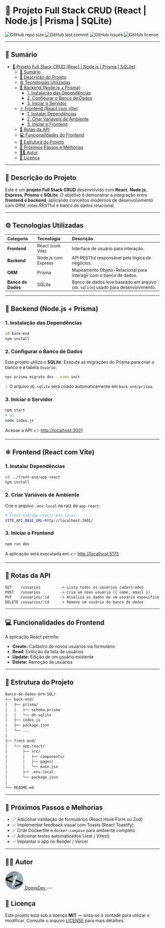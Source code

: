 
# 🚀 Projeto Full Stack CRUD (React | Node.js | Prisma | SQLite)

![GitHub repo size](https://img.shields.io/github/repo-size/Domisnnet/Banco-de-dados-Orm-SQL?style=for-the-badge)
![GitHub last commit](https://img.shields.io/github/last-commit/Domisnnet/Banco-de-dados-Orm-SQL?style=for-the-badge)
![GitHub issues](https://img.shields.io/github/issues/Domisnnet/Banco-de-dados-Orm-SQL?style=for-the-badge)
![GitHub license](https://img.shields.io/github/license/Domisnnet/Banco-de-dados-Orm-SQL?style=for-the-badge)

---

## 📖 Sumário

- [🚀 Projeto Full Stack CRUD (React | Node.js | Prisma | SQLite)](#-projeto-full-stack-crud-react--nodejs--prisma--sqlite)
  - [📖 Sumário](#-sumário)
  - [🧩 Descrição do Projeto](#-descrição-do-projeto)
  - [⚙️ Tecnologias Utilizadas](#️-tecnologias-utilizadas)
  - [🧱 Backend (Node.js + Prisma)](#-backend-nodejs--prisma)
    - [1. Instalação das Dependências](#1-instalação-das-dependências)
    - [2. Configurar o Banco de Dados](#2-configurar-o-banco-de-dados)
    - [3. Iniciar o Servidor](#3-iniciar-o-servidor)
  - [⚛️ Frontend (React com Vite)](#️-frontend-react-com-vite)
    - [1. Instalar Dependências](#1-instalar-dependências)
    - [2. Criar Variáveis de Ambiente](#2-criar-variáveis-de-ambiente)
    - [3. Iniciar o Frontend](#3-iniciar-o-frontend)
  - [📌 Rotas da API](#-rotas-da-api)
  - [💻 Funcionalidades do Frontend](#-funcionalidades-do-frontend)
  - [📂 Estrutura do Projeto](#-estrutura-do-projeto)
  - [🧠 Próximos Passos e Melhorias](#-próximos-passos-e-melhorias)
  - [👨‍💻 Autor](#-autor)
  - [📝 Licença](#-licença)

---

## 🧩 Descrição do Projeto

Este é um **projeto Full Stack CRUD** desenvolvido com **React**, **Node.js**, **Express**, **Prisma** e **SQLite**.
O objetivo é demonstrar a integração entre **frontend e backend**, aplicando conceitos modernos de desenvolvimento com ORM, rotas RESTful e banco de dados relacional.

---

## ⚙️ Tecnologias Utilizadas

| Categoria          | Tecnologia          | Descrição                                                                        |
| :----------------- | :------------------ | :------------------------------------------------------------------------------- |
| **Frontend**       | React (com Vite)    | Interface de usuário para interação.                                             |
| **Backend**        | Node.js com Express | API RESTful responsável pela lógica de negócios.                                 |
| **ORM**            | Prisma              | Mapeamento Objeto-Relacional para interagir com o banco de dados.                |
| **Banco de Dados** | SQLite              | Banco de dados leve baseado em arquivo (`db.sqlite`) usado para desenvolvimento. |

---

## 🧱 Backend (Node.js + Prisma)

### 1. Instalação das Dependências

```bash
cd back-end
npm install
```

### 2. Configurar o Banco de Dados

Este projeto utiliza o **SQLite**.
Execute as migrações do Prisma para criar o banco e a tabela `Usuario`:

```bash
npx prisma migrate dev --name init
```

💡 O arquivo `db.sqlite` será criado automaticamente em `back-end/prisma`.

### 3. Iniciar o Servidor

```bash
npm start
# ou
node index.js
```

Acesse a API:
👉 [http://localhost:3001](http://localhost:3001)

---

## ⚛️ Frontend (React com Vite)

### 1. Instalar Dependências

```bash
cd ../front-end/app-react
npm install
```

### 2. Criar Variáveis de Ambiente

Crie o arquivo `.env.local` na raiz de `app-react`:

```bash
# front-end/app-react/.env.local
VITE_API_BASE_URL=http://localhost:3001/
```

### 3. Iniciar o Frontend

```bash
npm run dev
```

A aplicação será executada em:
👉 [http://localhost:5173](http://localhost:5173)

---

## 📌 Rotas da API

```text
GET    /usuarios         -> Lista todos os usuários cadastrados
POST   /usuarios         -> Cria um novo usuário ({ nome, email })
PUT    /usuarios/:id     -> Atualiza os dados de um usuário específico
DELETE /usuarios/:id     -> Remove um usuário do banco de dados
```

---

## 💻 Funcionalidades do Frontend

A aplicação React permite:

* **Create:** Cadastro de novos usuários via formulário
* **Read:** Exibição da lista de usuários
* **Update:** Edição de um usuário existente
* **Delete:** Remoção de usuários

---

## 📂 Estrutura do Projeto

```bash
Banco-de-dados-Orm-SQL/
├── back-end/
│   ├── prisma/
│   │   ├── schema.prisma
│   │   └── db.sqlite
│   ├── index.js
│   ├── package.json
│   └── ...
│
├── front-end/
│   └── app-react/
│       ├── src/
│       │   ├── components/
│       │   ├── pages/
│       │   └── main.jsx
│       ├── .env.local
│       └── package.json
│
└── README.md
```

---

## 🧠 Próximos Passos e Melhorias

* ✅ Adicionar validação de formulários (React Hook Form ou Zod)
* ✅ Implementar feedback visual com Toasts (React Toastify)
* ✅ Criar Dockerfile e `docker-compose` para ambiente completo
* ✅ Adicionar testes automatizados (Jest / Vitest)
* ✅ Implantar o app no Render / Vercel

---

## 👨‍💻 Autor

<a href="https://github.com/Domisnnet">
    <img src="src/imagens/DomisDev.png" width="60px" height="60px" alt="Acessar perfil GitHub">
    DomisDev
</a> 
---

## 📝 Licença

Este projeto está sob a licença **MIT** — sinta-se à vontade para utilizar e modificar.
Consulte o arquivo [LICENSE](./LICENSE) para mais detalhes.
